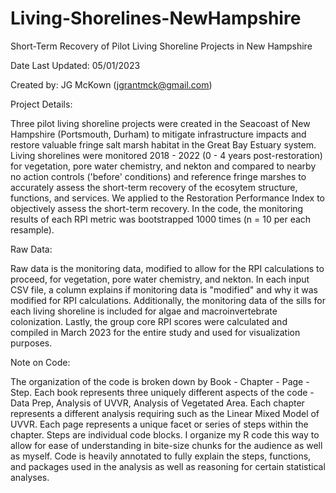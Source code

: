# Living-Shorelines-NewHampshire

Short-Term Recovery of Pilot Living Shoreline Projects in New Hampshire

Date Last Updated: 05/01/2023

Created by: JG McKown (jgrantmck@gmail.com)

Project Details:

Three pilot living shoreline projects were created in the Seacoast of New Hampshire (Portsmouth, Durham) to mitigate infrastructure impacts and restore valuable fringe salt marsh habitat in the Great Bay Estuary system. Living shorelines were monitored 2018 - 2022 (0 - 4 years post-restoration) for vegetation, pore water chemistry, and nekton and compared to nearby no action controls ('before' conditions) and reference fringe marshes to accurately assess the short-term recovery of the ecosytem structure, functions, and services. We applied to the Restoration Performance Index to objectively assess the short-term recovery. In the code, the monitoring results of each RPI metric was bootstrapped 1000 times (n = 10 per each resample).  


Raw Data:

Raw data is the monitoring data, modified to allow for the RPI calculations to proceed, for vegetation, pore water chemistry, and nekton. In each input CSV file, a column explains if monitoring data is "modified" and why it was modified for RPI calculations. Additionally, the monitoring data of the sills for each living shoreline is included for algae and macroinvertebrate colonization. Lastly, the group core RPI scores were calculated and compiled in March 2023 for the entire study and used for visualization purposes. 

Note on Code:

The organization of the code is broken down by Book - Chapter - Page - Step. Each book represents three uniquely different aspects of the code - Data Prep, Analysis of UVVR, Analysis of Vegetated Area. Each chapter represents a different analysis requiring such as the Linear Mixed Model of UVVR. Each page represents a unique facet or series of steps within the chapter. Steps are individual code blocks. I organize my R code this way to allow for ease of understanding in bite-size chunks for the audience as well as myself. Code is heavily annotated to fully explain the steps, functions, and packages used in the analysis as well as reasoning for certain statistical analyses.
